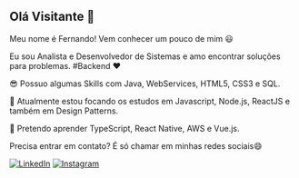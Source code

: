 ## Olá Visitante 👋

Meu nome é Fernando! Vem conhecer um pouco de mim :smiley:

Eu sou Analista e Desenvolvedor de Sistemas e amo encontrar soluções para problemas.
#Backend :heart:

:sunglasses: Possuo algumas Skills com Java, WebServices, HTML5, CSS3 e SQL.

:rocket: Atualmente estou focando os estudos em Javascript, Node.js, ReactJS e também em Design Patterns.

:construction: Pretendo aprender TypeScript, React Native, AWS e Vue.js.

Precisa entrar em contato? É só chamar em minhas redes sociais😄

<a href="https://www.linkedin.com/in/fernando-borges-a84059ab" target="_blank"><img src="https://img.shields.io/badge/LinkedIn-%230077B5.svg?&style=flat-square&logo=linkedin&logoColor=white" alt="LinkedIn"></a>
<a href="https://www.instagram.com/fernandomborges" target="_blank"><img src="https://img.shields.io/badge/Instagram-%23E4405F.svg?&style=flat-square&logo=instagram&logoColor=white" alt="Instagram"></a>

<!--
**Fernandoborgesjr/Fernandoborgesjr** is a ✨ _special_ ✨ repository because its `README.md` (this file) appears on your GitHub profile.

Here are some ideas to get you started:

- 🔭 I’m currently working on ...
- 🌱 I’m currently learning ...
- 👯 I’m looking to collaborate on ...
- 🤔 I’m looking for help with ...
- 💬 Ask me about ...
- 📫 How to reach me: ...
- 😄 Pronouns: ...
- ⚡ Fun fact: ...
https://gist.github.com/rxaviers/7360908
-->
